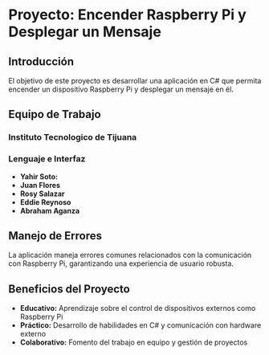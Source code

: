 # Proyecto: Encender Raspberry Pi y Desplegar un Mensaje

## Introducción
El objetivo de este proyecto es desarrollar una aplicación en C# que permita encender un dispositivo Raspberry Pi y desplegar un mensaje en él.

## Equipo de Trabajo
### Instituto Tecnologico de Tijuana
### Lenguaje e Interfaz
- **Yahir Soto:** 
- **Juan Flores** 
- **Rosy Salazar** 
- **Eddie Reynoso** 
- **Abraham Aganza**

## Manejo de Errores
La aplicación maneja errores comunes relacionados con la comunicación con Raspberry Pi, garantizando una experiencia de usuario robusta.

## Beneficios del Proyecto
- **Educativo:** Aprendizaje sobre el control de dispositivos externos como Raspberry Pi
- **Práctico:** Desarrollo de habilidades en C# y comunicación con hardware externo
- **Colaborativo:** Fomento del trabajo en equipo y gestión de proyectos

